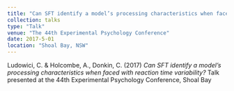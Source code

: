 ```yaml
---
title: "Can SFT identify a model’s processing characteristics when faced with reaction time variability?"
collection: talks
type: "Talk"
venue: "The 44th Experimental Psychology Conference"
date: 2017-5-01
location: "Shoal Bay, NSW"
---
```


Ludowici, C. & Holcombe, A., Donkin, C. (2017) <i>Can SFT identify a model’s processing characteristics when faced with reaction time variability? </i> Talk presented at the 44th Experimental Psychology Conference, Shoal Bay